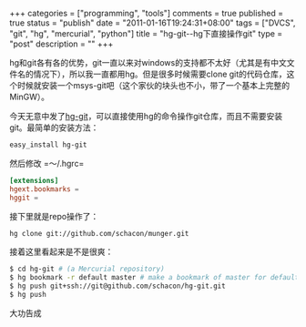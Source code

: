 +++
categories = ["programming", "tools"]
comments = true
published = true
status = "publish"
date = "2011-01-16T19:24:31+08:00"
tags = ["DVCS", "git", "hg", "mercurial", "python"]
title = "hg-git--hg下直接操作git"
type = "post"
description = ""
+++


hg和git各有各的优势，git一直以来对windows的支持都不太好（尤其是有中文文件名的情况下），所以我一直都用hg。但是很多时候需要clone git的代码仓库，这个时候就安装一个msys-git吧（这个家伙的块头也不小，带了一个基本上完整的MinGW）。

今天无意中发了<a href="http://hg-git.github.com/" target="_blank">hg-git</a>，可以直接使用hg的命令操作git仓库，而且不需要安装git。最简单的安装方法：

```sh
easy_install hg-git
```

然后修改 =～/.hgrc=

```conf
[extensions]
hgext.bookmarks =
hggit =
```

接下里就是repo操作了：

```sh
hg clone git://github.com/schacon/munger.git
```

接着这里看起来是不是很爽：

```sh
$ cd hg-git # (a Mercurial repository)
$ hg bookmark -r default master # make a bookmark of master for default, so a ref gets created
$ hg push git+ssh://git@github.com/schacon/hg-git.git
$ hg push
```

大功告成
<!--more-->